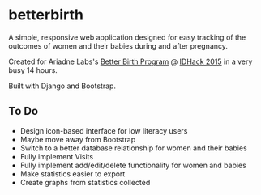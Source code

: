 # betterbirth

A simple, responsive web application designed for easy tracking of the outcomes of women and their babies during and after pregnancy. 

Created for Ariadne Labs's [Better Birth Program](http://www.ariadnelabs.org/programs/betterbirth/) @ [IDHack 2015](http://idhack.developersfordevelopment.org/) in a very busy 14 hours.

Built with Django and Bootstrap.

## To Do

- Design icon-based interface for low literacy users
- Maybe move away from Bootstrap
- Switch to a better database relationship for women and their babies
- Fully implement Visits
- Fully implement add/edit/delete functionality for women and babies
- Make statistics easier to export
- Create graphs from statistics collected

